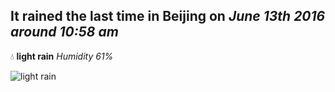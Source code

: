 ## It rained the last time in Beijing on *June 13th 2016 around 10:58 am*
💧  **light rain** *Humidity 61%*

![light rain](http://openweathermap.org/img/w/10d.png)
